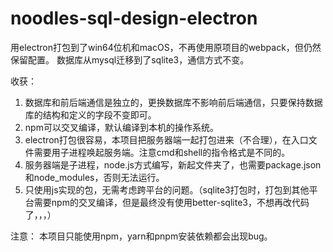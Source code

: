 # noodles-sql-design-electron
用electron打包到了win64位机和macOS，不再使用原项目的webpack，但仍然保留配置。
数据库从mysql迁移到了sqlite3，通信方式不变。

收获：
1. 数据库和前后端通信是独立的，更换数据库不影响前后端通信，只要保持数据库的结构和定义的字段不变即可。
2. npm可以交叉编译，默认编译到本机的操作系统。
3. electron打包很容易，本项目把服务器端一起打包进来（不合理），在入口文件需要用子进程唤起服务端。注意cmd和shell的指令格式是不同的。
4. 服务器端是子进程，node.js方式编写，新起文件夹了，也需要package.json和node_modules，否则无法运行。
5. 只使用js实现的包，无需考虑跨平台的问题。（sqlite3打包时，打包到其他平台需要npm的交叉编译，但是最终没有使用better-sqlite3，不想再改代码了，，，）

注意：
本项目只能使用npm，yarn和pnpm安装依赖都会出现bug。
